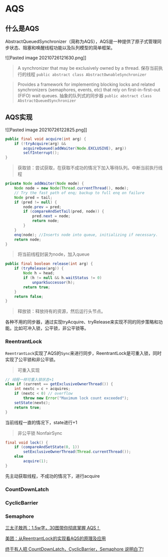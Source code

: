 # AQS

## 什么是AQS
AbstractQueuedSynchronizer（简称为AQS），AQS是一种提供了原子式管理同步状态、阻塞和唤醒线程功能以及队列模型的简单框架。

![[Pasted image 20210726121630.png]]

> A synchronizer that may be exclusively owned by a thread. 保存当前执行的线程
`public abstract class AbstractOwnableSynchronizer`


> Provides a framework for implementing blocking locks and related synchronizers (semaphores, events, etc) that rely on first-in-first-out (FIFO) wait queues.
> 抽象的队列式的同步器
`public abstract class AbstractQueuedSynchronizer`

## AQS实现

![[Pasted image 20210726122825.png]]


```java
public final void acquire(int arg) {  
    if (!tryAcquire(arg) &&  
        acquireQueued(addWaiter(Node.EXCLUSIVE), arg))  
        selfInterrupt();  
}
```
> 获取锁：尝试获取，在获取不成功的情况下加入等待队列。中断当前执行线程

```java
private Node addWaiter(Node mode) {  
    Node node = new Node(Thread.currentThread(), mode);  
    // Try the fast path of enq; backup to full enq on failure  
    Node pred = tail;  
    if (pred != null) {  
        node.prev = pred;  
        if (compareAndSetTail(pred, node)) {  
            pred.next = node;  
            return node;  
        }  
    }  
    enq(node); //Inserts node into queue, initializing if necessary.
    return node;  
}
```
> 将当前线程封装为node，加入queue


```java
public final boolean release(int arg) {  
    if (tryRelease(arg)) {  
        Node h = head;  
        if (h != null && h.waitStatus != 0)  
            unparkSuccessor(h);  
        return true;  
    }  
    return false;  
}
```
> 释放锁：释放持有的资源，然后运行头节点。


各种不用的同步器，通过实现tryAcquire、tryRelease来实现不同的同步策略和功能。比如可冲入锁，公平锁，非公平锁等。

### ReentrantLock
`ReentrantLock`实现了AQS的`Sync`来进行同步，ReentrantLock是可重入锁，同时实现了公平锁和非公平锁。
> 可重入实现
```java
// 线程一样可重入锁状态+1  
else if (current == getExclusiveOwnerThread()) {  
    int nextc = c + acquires;  
    if (nextc < 0) // overflow  
        throw new Error("Maximum lock count exceeded");  
    setState(nextc);
    return true;  
}
```
当前线程一直的情况下，state进行+1

> 非公平锁 NonfairSync
```java
final void lock() {  
    if (compareAndSetState(0, 1))  
        setExclusiveOwnerThread(Thread.currentThread());  
    else  
        acquire(1);  
}
```
先主动获取线程，不成功的情况下，进行acquire

### CountDownLatch

### CyclicBarrier

### Semaphore


[三太子敖丙：1.5w字，30图带你彻底掌握 AQS！](https://mp.weixin.qq.com/s/iNz6sTen2CSOdLE0j7qu9A)

[美团：从ReentrantLock的实现看AQS的原理及应用](https://tech.meituan.com/2019/12/05/aqs-theory-and-apply.html)

[终于有人把 CountDownLatch，CyclicBarrier，Semaphore 说明白了!](https://mp.weixin.qq.com/s/TDw7GnzDw5FK3RWwkIzzZA)